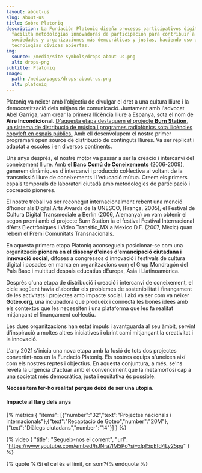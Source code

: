 ```yaml
---
layout: about-us
slug: about-us
title: Sobre Platoniq
description: La Fundación Platoniq diseña procesos participativos digitales y
  facilita metodologías innovadoras de participación para contribuir a formar
  sociedades y organizaciones más democráticas y justas, haciendo uso de
  tecnologías cívicas abiertas.
img:
  source: /media/site-symbols/drops-about-us.png
  alt: drops-png
subtitle: Platoniq
Image:
  path: /media/pages/drops-about-us.png
  alt: platoniq
---
```

Platoniq va néixer amb l'objectiu de divulgar el dret a una cultura lliure i la democratització dels mitjans de comunicació. Juntament amb l'advocat Abel Garriga, vam crear la primera llicència lliure a Espanya, sota el nom de **Aire Incondicional**. [D'aquesta etapa destaquem el projecte **Burn Station**, un sistema de distribució de música i programes radiofònics sota llicències copyleft en espais públics.](https://www.youtube.com/watch?v=EMnqbcmEPVI) Amb ell desenvolupem el nostre primer programari open source de distribució de continguts lliures. Va ser replicat i adaptat a escoles i en diversos continents.

Uns anys després, el nostre motor va passar a ser la creació i intercanvi del coneixement lliure. Amb el **Banc Comú de Coneixements** (2006-2009), generem dinàmiques d'intercanvi i producció col·lectiva al voltant de la transmissió lliure de coneixements i l'educació mútua. Creem els primers espais temporals de laboratori ciutadà amb metodologies de participació i cocreació pioneres.

El nostre treball va ser reconegut internacionalment rebent una menció d'honor als Digital Arts Awards de la UNESCO, (França, 2005), el Festival de Cultura Digital Transmediale a Berlín (2006, Alemanya) on vam obtenir el segon premi amb el projecte Burn Station ia el festival Festival Internacional d'Arts Electròniques i Video Transitio_MX a Mexico D.F. (2007, Mèxic) quan rebem el Premi Comunitats Transnacionals.

En aquesta primera etapa Platoniq aconsegueix posicionar-se com una organització **pionera en el disseny d'eines d'emancipació ciutadana i innovació social**, difoses a congressos d'innovació i festivals de cultura digital i posades en marxa en organitzacions com el Grup Mondragón del País Basc i multitud despais educatius dEuropa, Àsia i Llatinoamèrica.

Després d'una etapa de distribució i creació i intercanvi de coneixement, el cicle següent havia d'abordar els problemes de sostenibilitat i finançament de les activitats i projectes amb impacte social. I així va ser com va néixer **Goteo.org**, una incubadora que produeix i connecta les bones idees amb els contextos que les necessiten i una plataforma que les fa realitat mitjançant el finançament col·lectiu.

Les dues organitzacions han estat impuls i avantguarda al seu àmbit, servint d'inspiració a moltes altres iniciatives i obrint camí mitjançant la creativitat i la innovació.

L'any 2021 s'inicia una nova etapa amb la fusió de tots dos projectes convertint-nos en la Fundació Platoniq. Els nostres equips s'uneixen així com els nostres reptes i objectius. En aquesta conjuntura, a més, se'ns revela la urgència d'actuar amb el convenciment que la metamorfosi cap a una societat més democràtica, justa i equitativa és possible.

**Necessitem fer-ho realitat perquè deixi de ser una utopia.**

#### Impacte al llarg dels anys

{% metrics { "items": [{"number":"32","text":"Projectes nacionals i internacionals"},{"text":"Recaptació de Goteo","number":"20M"}, {"text":"Diàlegs ciutadans","number":"14"}] } %}

{% video { "title": "Segueix-nos el corrent", "url": "https://www.youtube.com/embed/hJNra7lM5Po?si=xlpf5pEfd4Ly25pu" } %}

{% quote %}Si el cel és el límit, on som?{% endquote %}
